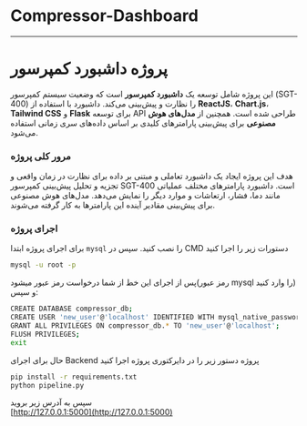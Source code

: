 # Compressor-Dashboard




---

# پروژه داشبورد کمپرسور

این پروژه شامل توسعه یک **داشبورد کمپرسور** است که وضعیت سیستم کمپرسور (SGT-400) را نظارت و پیش‌بینی می‌کند. داشبورد با استفاده از **ReactJS**، **Chart.js**، **Tailwind CSS** و **Flask** برای توسعه API طراحی شده است. همچنین از **مدل‌های هوش مصنوعی** برای پیش‌بینی پارامترهای کلیدی بر اساس داده‌های سری زمانی استفاده می‌شود.

### **مرور کلی پروژه**

هدف این پروژه ایجاد یک داشبورد تعاملی و مبتنی بر داده برای نظارت در زمان واقعی و تجزیه و تحلیل پیش‌بینی کمپرسور SGT-400 است. داشبورد پارامترهای مختلف عملیاتی مانند دما، فشار، ارتعاشات و موارد دیگر را نمایش می‌دهد. مدل‌های هوش مصنوعی برای پیش‌بینی مقادیر آینده این پارامترها به کار گرفته می‌شوند.

### **اجرای پروژه**
برای اجرای پروژه ابتدا `mysql` را نصب کنید. سپس در CMD دستورات زیر را اجرا کنید
```bash
mysql -u root -p
```
پس از اجرای این خط از شما درخواست رمز عبور میشود(رمز عبور mysql را وارد کنید) و سپس:
```bash
CREATE DATABASE compressor_db;
CREATE USER 'new_user'@'localhost' IDENTIFIED WITH mysql_native_password BY 'new_password123';
GRANT ALL PRIVILEGES ON compressor_db.* TO 'new_user'@'localhost';
FLUSH PRIVILEGES;
exit
```
حال برای اجرای Backend پروژه دستور زیر را در دایرکتوری پروژه اجرا کنید
```bash
pip install -r requirements.txt
python pipeline.py
```
سپس به آدرس زیر بروید<br>
[http://127.0.0.1:5000](http://127.0.0.1:5000)
